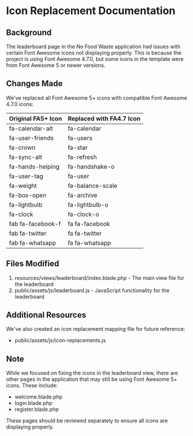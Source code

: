 # Icon Replacement Documentation

## Background
The leaderboard page in the No Food Waste application had issues with certain Font Awesome icons not displaying properly. This is because the project is using Font Awesome 4.7.0, but some icons in the template were from Font Awesome 5 or newer versions.

## Changes Made
We've replaced all Font Awesome 5+ icons with compatible Font Awesome 4.7.0 icons:

| Original FA5+ Icon | Replaced with FA4.7 Icon |
|--------------------|--------------------------|
| fa-calendar-alt    | fa-calendar              |
| fa-user-friends    | fa-users                 |
| fa-crown           | fa-star                  |
| fa-sync-alt        | fa-refresh               |
| fa-hands-helping   | fa-handshake-o           |
| fa-user-tag        | fa-user                  |
| fa-weight          | fa-balance-scale         |
| fa-box-open        | fa-archive               |
| fa-lightbulb       | fa-lightbulb-o           |
| fa-clock           | fa-clock-o               |
| fab fa-facebook-f  | fa fa-facebook           |
| fab fa-twitter     | fa fa-twitter            |
| fab fa-whatsapp    | fa fa-whatsapp           |

## Files Modified
1. resources/views/leaderboard/index.blade.php - The main view file for the leaderboard
2. public/assets/js/leaderboard.js - JavaScript functionality for the leaderboard

## Additional Resources
We've also created an icon replacement mapping file for future reference:
- public/assets/js/icon-replacements.js

## Note
While we focused on fixing the icons in the leaderboard view, there are other pages in the application that may still be using Font Awesome 5+ icons. These include:
- welcome.blade.php
- login.blade.php
- register.blade.php

These pages should be reviewed separately to ensure all icons are displaying properly.
